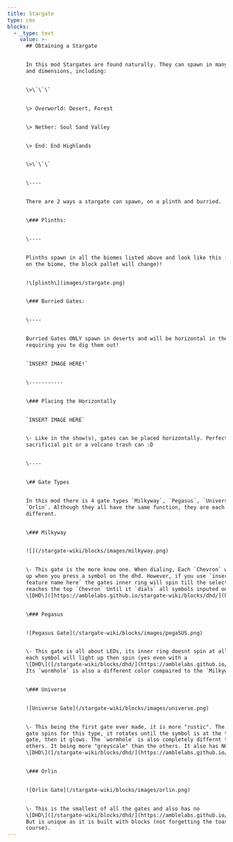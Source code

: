 ```yaml
---
title: Stargate
type: cms
blocks:
  - _type: text
    value: >-
      ## Obtaining a Stargate


      In this mod Stargates are found naturally. They can spawn in many biomes
      and dimensions, including:


      \>\`\`\`


      \> Overworld: Desert, Forest


      \> Nether: Soul Sand Valley


      \> End: End Highlands


      \>\`\`\`


      \----


      There are 2 ways a stargate can spawn, on a plinth and burried.


      \### Plinths:


      \----


      Plinths spawn in all the biomes listed above and look like this (depending
      on the biome, the block pallet will change)!


      !\[plinth\](images/stargate.png)


      \### Burried Gates:


      \----


      Burried Gates ONLY spawn in deserts and will be horizontal in the ground,
      requiring you to dig them out!


      `INSERT IMAGE HERE!`


      \-----------


      \### Placing the Horizontally


      `INSERT IMAGE HERE`


      \- Like in the show(s), gates can be placed horizontally. Perfect for a
      sacrificial pit or a volcano trash can :D


      \----


      \## Gate Types


      In this mod there is 4 gate types `Milkyway`, `Pegasus`, `Universe`, and
      `Orlin`. Although they all have the same function, they are each very
      different.


      \### Milkyway


      ![](/stargate-wiki/blocks/images/milkyway.png)


      \- This gate is the more know one. When dialing, Each `Chevron` will light
      up when you press a symbol on the dhd. However, if you use `insert mod or
      feature name here` the gates inner ring will spin till the selected symbol
      reaches the top `Chevron` Until it `dials` all symbols inputed on the
      \[DHD\]([https://amblelabs.github.io/stargate-wiki/blocks/dhd/](https://amblelabs.github.io/stargate-wiki/blocks/dhd/)).


      \### Pegasus


      ![Pegasus Gate](/stargate-wiki/blocks/images/pegaSUS.png)


      \- This gate is all about LEDs, its inner ring doesnt spin at all. Instead
      each symbol will light up then spin (yes even with a
      \[DHD\]([/stargate-wiki/blocks/dhd/](https://amblelabs.github.io/stargate-wiki/blocks/dhd/))).
      Its `wormhole` is also a different color compaired to the `Milkyway` gate.


      \### Universe


      ![Universe Gate](/stargate-wiki/blocks/images/universe.png)


      \- This being the first gate ever made, it is more "rustic". The whole
      gate spins for this type, it rotates until the symbol is at the top of the
      gate, then it glows. The `wormhole` is also completely differnt to the
      others. It being more "greyscale" than the others. It also has NO
      \[DHD\]([/stargate-wiki/blocks/dhd/](https://amblelabs.github.io/stargate-wiki/blocks/dhd/))!


      \### Orlin


      ![Orlin Gate](/stargate-wiki/blocks/images/orlin.png)


      \- This is the smallest of all the gates and also has no
      \[DHD\]([/stargate-wiki/blocks/dhd/](https://amblelabs.github.io/stargate-wiki/blocks/dhd/)).
      But is unique as it is built with blocks (not forgetting the toaster of
      course).
---
```

